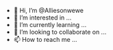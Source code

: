 - 👋 Hi, I’m @Alliesonwewe
- 👀 I’m interested in ...
- 🌱 I’m currently learning ...
- 💞️ I’m looking to collaborate on ...
- 📫 How to reach me ...

<!---
Alliesonwewe/Alliesonwewe is a ✨ special ✨ repository because its `README.md` (this file) appears on your GitHub profile.
You can click the Preview link to take a look at your changes.
--->
